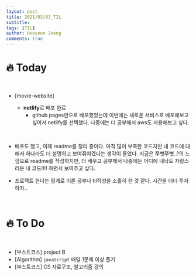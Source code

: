 ```yaml
---
layout: post
title: 2021/03/03_TIL
subtitle:
tags: [TIL]
author: Heeyeon Jeong
comments: true
---
```


# 🔥 Today

<br>

- [movie-website]

  - **netlify**로 배포 완료
    - github pages만으로 배포했었는데 이번에는 새로운 서비스로 배포해보고 싶어서 netlify를 선택했다. 나중에는 더 공부해서 aws도 사용해보고 싶다.

<br>

- 배포도 했고, 이제 readme를 정리 중이다. 아직 많이 부족한 코드지만 내 코드에 대해서 하나라도 더 설명하고 보여줘야겠다는 생각이 들었다. 지금은 쭈뼛쭈뼛..?의 느낌으로 readme를 작성하지만, 더 배우고 공부해서 나중에는 어디에 내놔도 자랑스러운 내 코드!!!! 하면서 보여주고 싶다.

- 프로젝트 한다는 핑계로 이론 공부나 til작성을 소홀히 한 것 같다. 시간을 더더 투자하자..

<br>

# 🔥 To Do

<br>

- [부스트코스] project B
- [Algorithm] `javaScript` 매일 1문제 이상 풀기
- [부스트코스] CS 자료구조, 알고리즘 강의
